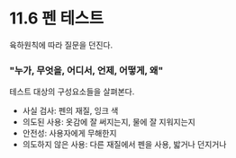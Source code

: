 # 11.6 펜 테스트

육하원칙에 따라 질문을 던진다.

### "누가, 무엇을, 어디서, 언제, 어떻게, 왜"

테스트 대상의 구성요소들을 살펴본다.

- 사실 검사: 펜의 재질, 잉크 색
- 의도된 사용: 옷감에 잘 써지는지, 물에 잘 지워지는지
- 안전성: 사용자에게 무해한지
- 의도하지 않은 사용: 다른 재질에서 펜을 사용, 밟거나 던지거나
